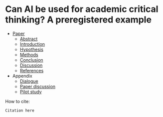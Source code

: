 # Can AI be used for academic critical thinking? A preregistered example

- [Paper](paper.md)
    - [Abstract](paper.md#abstract)
    - [Introduction](paper.md#abstract)
    - [Hypothesis](paper.md#hypothesis)
    - [Methods](paper.md#methods)
    - [Conclusion](paper.md#conclusion)
    - [Discussion](paper.md#discussion)
    - [References](paper.md#references)
- Appendix
    - [Dialogue](dialogue.md)
    - [Paper discussion](paper_discussion.md)
    - [Pilot study](pilot_study.md)

How to cite:

```text
Citation here
```


